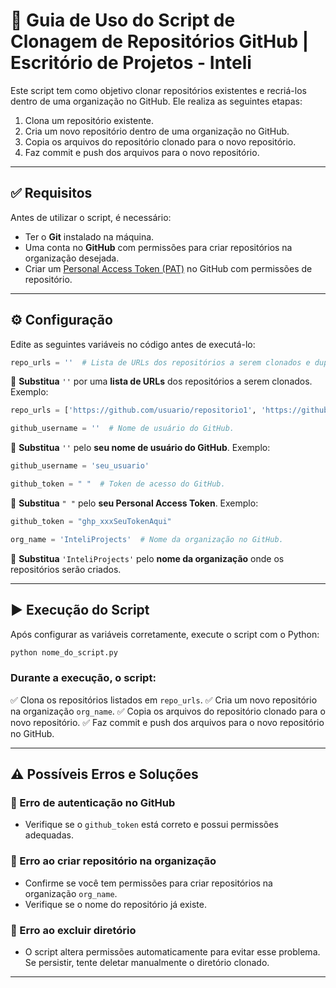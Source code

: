 # 🚀 Guia de Uso do Script de Clonagem de Repositórios GitHub | Escritório de Projetos - Inteli

Este script tem como objetivo clonar repositórios existentes e recriá-los dentro de uma organização no GitHub. Ele realiza as seguintes etapas:

1. Clona um repositório existente.
2. Cria um novo repositório dentro de uma organização no GitHub.
3. Copia os arquivos do repositório clonado para o novo repositório.
4. Faz commit e push dos arquivos para o novo repositório.

---

## ✅ Requisitos

Antes de utilizar o script, é necessário:
- Ter o **Git** instalado na máquina.
- Uma conta no **GitHub** com permissões para criar repositórios na organização desejada.
- Criar um [Personal Access Token (PAT)](https://github.com/settings/tokens) no GitHub com permissões de repositório.

---

## ⚙️ Configuração

Edite as seguintes variáveis no código antes de executá-lo:

```python
repo_urls = ''  # Lista de URLs dos repositórios a serem clonados e duplicados.
```
🔹 **Substitua** `''` por uma **lista de URLs** dos repositórios a serem clonados. Exemplo:

```python
repo_urls = ['https://github.com/usuario/repositorio1', 'https://github.com/usuario/repositorio2']
```

```python
github_username = ''  # Nome de usuário do GitHub.
```
🔹 **Substitua** `''` pelo **seu nome de usuário do GitHub**. Exemplo:

```python
github_username = 'seu_usuario'
```

```python
github_token = " "  # Token de acesso do GitHub.
```
🔹 **Substitua** `" "` pelo **seu Personal Access Token**. Exemplo:

```python
github_token = "ghp_xxxSeuTokenAqui"
```

```python
org_name = 'InteliProjects'  # Nome da organização no GitHub.
```
🔹 **Substitua** `'InteliProjects'` pelo **nome da organização** onde os repositórios serão criados.

---

## ▶️ Execução do Script

Após configurar as variáveis corretamente, execute o script com o Python:

```sh
python nome_do_script.py
```

### Durante a execução, o script:
✅ Clona os repositórios listados em `repo_urls`.
✅ Cria um novo repositório na organização `org_name`.
✅ Copia os arquivos do repositório clonado para o novo repositório.
✅ Faz commit e push dos arquivos para o novo repositório no GitHub.

---

## ⚠️ Possíveis Erros e Soluções

### 🔴 Erro de autenticação no GitHub
- Verifique se o `github_token` está correto e possui permissões adequadas.

### 🔴 Erro ao criar repositório na organização
- Confirme se você tem permissões para criar repositórios na organização `org_name`.
- Verifique se o nome do repositório já existe.

### 🔴 Erro ao excluir diretório
- O script altera permissões automaticamente para evitar esse problema. Se persistir, tente deletar manualmente o diretório clonado.

---


